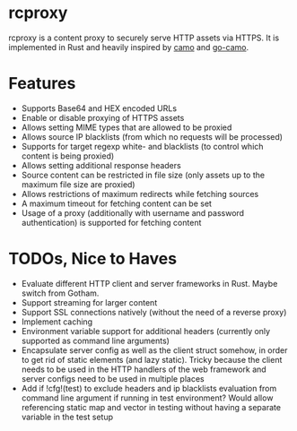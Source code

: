 # rcproxy
rcproxy is a content proxy to securely serve HTTP assets via HTTPS. It is implemented in Rust and heavily inspired by [camo]() and [go-camo]().

# Features
- Supports Base64 and HEX encoded URLs
- Enable or disable proxying of HTTPS assets
- Allows setting MIME types that are allowed to be proxied
- Allows source IP blacklists (from which no requests will be processed)
- Supports for target regexp white- and blacklists (to control which content is being proxied)
- Allows setting additional response headers
- Source content can be restricted in file size (only assets up to the maximum file size are proxied)
- Allows restrictions of maximum redirects while fetching sources
- A maximum timeout for fetching content can be set
- Usage of a proxy (additionally with username and password authentication) is supported for fetching content

# TODOs, Nice to Haves
- Evaluate different HTTP client and server frameworks in Rust. Maybe switch from Gotham.
- Support streaming for larger content
- Support SSL connections natively (without the need of a reverse proxy)
- Implement caching
- Environment variable support for additional headers (currently only supported as command line arguments)
- Encapsulate server config as well as the client struct somehow, in order to get rid of static elements (and lazy static). Tricky because the client needs to be used in the HTTP handlers of the web framework and server configs need to be used in multiple places
- Add if !cfg!(test) to exclude headers and ip blacklists evaluation from command line argument if running in test environment? Would allow referencing static map and vector in testing without having a separate variable in the test setup